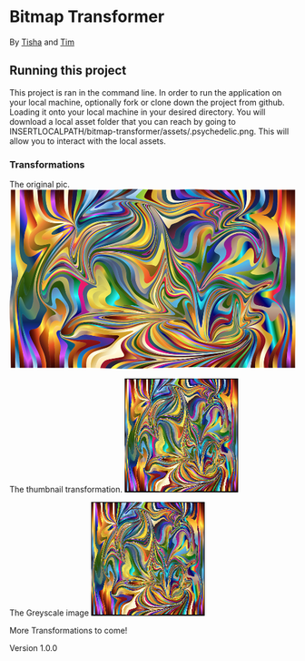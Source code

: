 # Bitmap Transformer

By [Tisha](https://github.com/tgreenidge) and [Tim](https://github.com/GoldBeardSea)


## Running this project
This project is ran in the command line. In order to run the application on your local machine, optionally fork or clone down
the project from github. Loading it onto your local machine in your desired directory. You will download a local asset folder that you can
reach by going to INSERTLOCALPATH/bitmap-transformer/assets/.psychedelic.png. This will allow you to interact with the local assets.

### Transformations

The original pic.
![alt text](https://github.com/GoldBeardSea/bitmap-transformer/blob/master/assets/psychedelic.png "Original Psychedelic Image")

The thumbnail transformation.
![alt text](https://raw.githubusercontent.com/GoldBeardSea/bitmap-transformer/master/assets/newImage.bmp "Original Psychedelic Image")

The Greyscale image
![alt text](https://raw.githubusercontent.com/GoldBeardSea/bitmap-transformer/master/assets/newImage.bmp "Original Psychedelic Image")

More Transformations to come!

Version 1.0.0